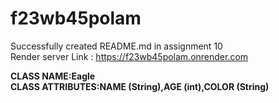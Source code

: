 # f23wb45polam
Successfully created README.md in assignment 10 <br>
Render server Link : https://f23wb45polam.onrender.com

**CLASS NAME:Eagle** <br>
**CLASS ATTRIBUTES:NAME (String),AGE (int),COLOR (String)**


